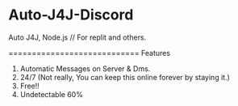 # Auto-J4J-Discord
Auto J4J, Node.js // For replit and others.

============================
Features

1. Automatic Messages on Server & Dms.
2. 24/7 (Not really, You can keep this online forever by staying it.)
3. Free!!
4. Undetectable 60%
